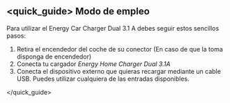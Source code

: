 ## <quick_guide> Modo de empleo

Para utilizar el Energy Car Charger Dual 3.1 A debes seguir estos sencillos pasos:

1. Retira el encendedor del coche de su conector (En caso de que la toma disponga de encendedor)
2. Conecta tu cargador *Energy Home Charger Dual 3.1A*
3.	Conecta el dispositivo externo que quieras recargar mediante un cable USB. Puedes utilizar cualquiera de las entradas disponibles.

</quick_guide>
